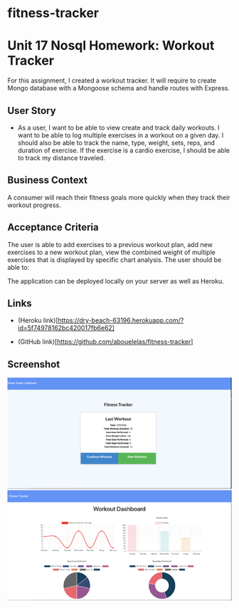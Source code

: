 # fitness-tracker
# Unit 17 Nosql Homework: Workout Tracker

For this assignment, I created a workout tracker. It will require to create Mongo database with a Mongoose schema and handle routes with Express.

## User Story

* As a user, I want to be able to view create and track daily workouts. I want to be able to log multiple exercises in a workout on a given day. I should also be able to track the name, type, weight, sets, reps, and duration of exercise. If the exercise is a cardio exercise, I should be able to track my distance traveled.

## Business Context

A consumer will reach their fitness goals more quickly when they track their workout progress.

## Acceptance Criteria

The user is able to add exercises to a previous workout plan, add new exercises to a new workout plan, view the combined weight of multiple exercises that is displayed by specific chart analysis.
The user should be able to:

The application can be deployed locally on your server as well as Heroku.

## Links
* (Heroku link)[https://dry-beach-63196.herokuapp.com/?id=5f74978162bc420017fb6e62]

* (GitHub link)[https://github.com/abouelelas/fitness-tracker]

## Screenshot
![Screenshot](https://github.com/abouelelas/fitness-tracker/blob/master/public/images/FitnesstrackerSS.png)
![Screenshot](https://github.com/abouelelas/fitness-tracker/blob/master/public/images/fitnesstrackerSS2.png)
